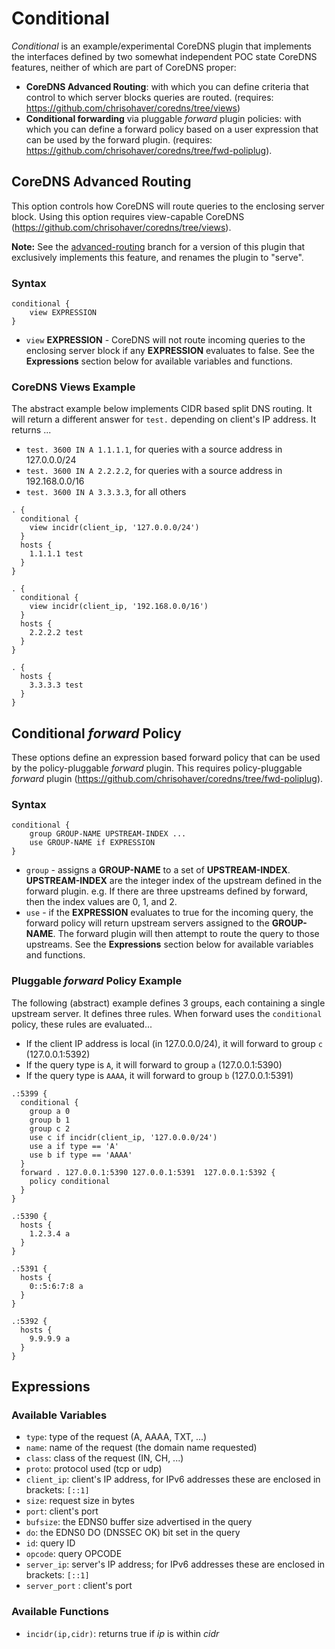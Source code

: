 # Conditional

_Conditional_ is an example/experimental CoreDNS plugin that implements the interfaces
defined by two somewhat independent POC state CoreDNS features, neither of which are part
of CoreDNS proper:

* **CoreDNS Advanced Routing**: with which you can define criteria that control to which server blocks
  queries are routed. (requires: https://github.com/chrisohaver/coredns/tree/views)
* **Conditional forwarding** via pluggable _forward_ plugin policies: with which you
  can define a forward policy based on a user expression that can be used by the forward plugin.
  (requires: https://github.com/chrisohaver/coredns/tree/fwd-poliplug).

## CoreDNS Advanced Routing

This option controls how CoreDNS will route queries to the enclosing server block.
Using this option requires view-capable CoreDNS (https://github.com/chrisohaver/coredns/tree/views).

**Note:** See the [advanced-routing](https://github.com/chrisohaver/conditional/tree/advanced-routing) branch for a version of this plugin that exclusively implements this
feature, and renames the plugin to "serve".


### Syntax
```
conditional {
    view EXPRESSION
}
```

* `view` **EXPRESSION** - CoreDNS will not route incoming queries to the enclosing server block
  if any **EXPRESSION** evaluates to false. See the **Expressions** section below for available variables and functions.
  

### CoreDNS Views Example

The abstract example below implements CIDR based split DNS routing.  It will return a different
answer for `test.` depending on client's IP address.  It returns ...
* `test. 3600 IN A 1.1.1.1`, for queries with a source address in 127.0.0.0/24
* `test. 3600 IN A 2.2.2.2`, for queries with a source address in 192.168.0.0/16
* `test. 3600 IN A 3.3.3.3`, for all others

```
. {
  conditional {
    view incidr(client_ip, '127.0.0.0/24')
  }
  hosts {
    1.1.1.1 test
  }
}

. {
  conditional {
    view incidr(client_ip, '192.168.0.0/16')
  }
  hosts {
    2.2.2.2 test
  }
}

. {
  hosts {
    3.3.3.3 test
  }
}
```

## Conditional _forward_ Policy

These options define an expression based forward policy that can be used by the policy-pluggable _forward_ plugin.
This requires policy-pluggable _forward_ plugin (https://github.com/chrisohaver/coredns/tree/fwd-poliplug).

### Syntax
```
conditional {
    group GROUP-NAME UPSTREAM-INDEX ...
    use GROUP-NAME if EXPRESSION
}
```

* `group` - assigns a **GROUP-NAME** to a set of **UPSTREAM-INDEX**. **UPSTREAM-INDEX** are the
  integer index of the upstream defined in the forward plugin. e.g. If there are three upstreams
  defined by forward, then the index values are 0, 1, and 2.
* `use` - if the **EXPRESSION** evaluates to true for the incoming query, the forward policy will return upstream
  servers assigned to the **GROUP-NAME**. The forward plugin will then attempt to route the query to those upstreams.
  See the **Expressions** section below for available variables and functions.


### Pluggable _forward_ Policy Example

The following (abstract) example defines 3 groups, each containing a single upstream server.
It defines three rules.  When forward uses the `conditional` policy, these rules are
evaluated...
* If the client IP address is local (in 127.0.0.0/24), it will forward to group `c` (127.0.0.1:5392)
* If the query type is `A`, it will forward to group `a` (127.0.0.1:5390)
* If the query type is `AAAA`, it will forward to group `b` (127.0.0.1:5391)

```
.:5399 {
  conditional {
    group a 0
    group b 1
    group c 2
    use c if incidr(client_ip, '127.0.0.0/24') 
    use a if type == 'A'
    use b if type == 'AAAA'
  }
  forward . 127.0.0.1:5390 127.0.0.1:5391  127.0.0.1:5392 {
    policy conditional
  }
}

.:5390 {
  hosts {
    1.2.3.4 a
  }
}

.:5391 {
  hosts {
    0::5:6:7:8 a
  }
}

.:5392 {
  hosts {
    9.9.9.9 a
  }
}

```

## Expressions

### Available Variables

* `type`: type of the request (A, AAAA, TXT, ...)
* `name`: name of the request (the domain name requested)
* `class`: class of the request (IN, CH, ...)
* `proto`: protocol used (tcp or udp)
* `client_ip`: client's IP address, for IPv6 addresses these are enclosed in brackets: `[::1]`
* `size`: request size in bytes
* `port`: client's port
* `bufsize`: the EDNS0 buffer size advertised in the query
* `do`: the EDNS0 DO (DNSSEC OK) bit set in the query
* `id`: query ID
* `opcode`: query OPCODE
* `server_ip`: server's IP address; for IPv6 addresses these are enclosed in brackets: `[::1]`
* `server_port` : client's port

### Available Functions

* `incidr(ip,cidr)`: returns true if _ip_ is within _cidr_ 
